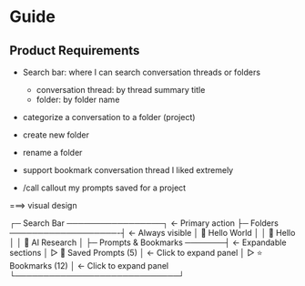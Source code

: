 # Guide

## Product Requirements

- Search bar: where I can search conversation threads or folders
  - conversation thread: by thread summary title
  - folder: by folder name
- categorize a conversation to a folder (project)
- create new folder
- rename a folder
- support bookmark conversation thread I  liked extremely

- /call callout my prompts saved for a project


===> visual design

┌─ Search Bar ─────────────────┐ ← Primary action
├─ Folders ───────────────────-┤ ← Always visible
│  📁 Hello World              │
│  📁 Hello                    │
│  📁 AI Research              │
├─ Prompts & Bookmarks ───────┤ ← Expandable sections
│  ▷ 💬 Saved Prompts (5)     │ ← Click to expand panel
│  ▷ ⭐ Bookmarks (12)        │ ← Click to expand panel
└─────────────────────────────┘
